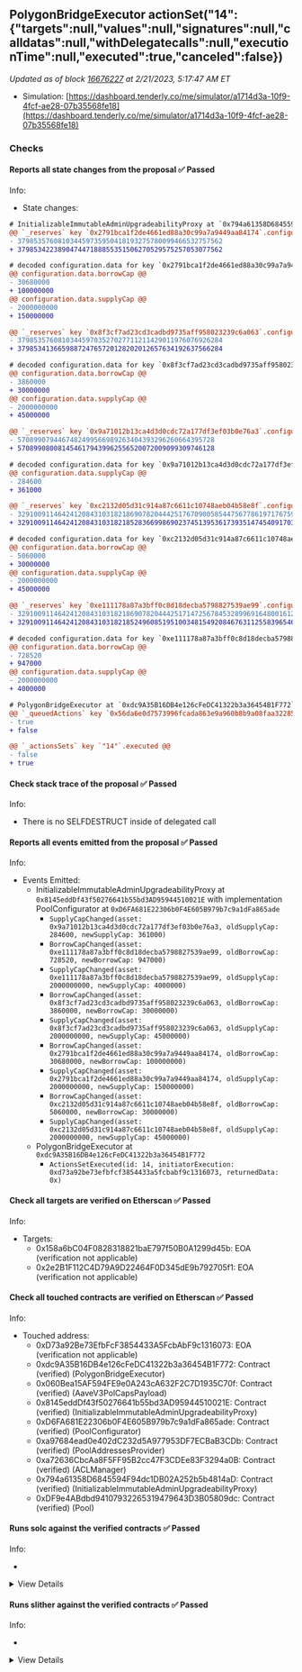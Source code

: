 ## PolygonBridgeExecutor actionSet("14": {"targets":null,"values":null,"signatures":null,"calldatas":null,"withDelegatecalls":null,"executionTime":null,"executed":true,"canceled":false})

_Updated as of block [16676227](https://etherscan.io/block/16676227) at 2/21/2023, 5:17:47 AM ET_

- Simulation: [https://dashboard.tenderly.co/me/simulator/a1714d3a-10f9-4fcf-ae28-07b35568fe18](https://dashboard.tenderly.co/me/simulator/a1714d3a-10f9-4fcf-ae28-07b35568fe18)

### Checks

#### Reports all state changes from the proposal ✅ Passed

Info:

- State changes:

```diff
# InitializableImmutableAdminUpgradeabilityProxy at `0x794a61358D6845594F94dc1DB02A252b5b4814aD` with implementation Pool at `0xDF9e4ABdbd94107932265319479643D3B05809dc`
@@ `_reserves` key `0x2791bca1f2de4661ed88a30c99a7a9449aa84174`.configuration.data @@
- 379853576081034459735950418193275780099466532757562
+ 379853422389047447188855351506270529575257053077562

# decoded configuration.data for key `0x2791bca1f2de4661ed88a30c99a7a9449aa84174` (symbol: USDC)
@@ configuration.data.borrowCap @@
- 30680000
+ 100000000
@@ configuration.data.supplyCap @@
- 2000000000
+ 150000000

@@ `_reserves` key `0x8f3cf7ad23cd3cadbd9735aff958023239c6a063`.configuration.data @@
- 379853576081034459703527027711211429011976076926284
+ 379853413665988724765720128202012657634192637566284

# decoded configuration.data for key `0x8f3cf7ad23cd3cadbd9735aff958023239c6a063` (symbol: DAI)
@@ configuration.data.borrowCap @@
- 3860000
+ 30000000
@@ configuration.data.supplyCap @@
- 2000000000
+ 45000000

@@ `_reserves` key `0x9a71012b13ca4d3d0cdc72a177df3ef03b0e76a3`.configuration.data @@
- 5708990794467482499566989263404393296260664395728
+ 5708990800814546179439962556520072009099309746128

# decoded configuration.data for key `0x9a71012b13ca4d3d0cdc72a177df3ef03b0e76a3` (symbol: BAL)
@@ configuration.data.supplyCap @@
- 284600
+ 361000

@@ `_reserves` key `0xc2132d05d31c914a87c6611c10748aeb04b58e8f`.configuration.data @@
- 3291009114642412084310318218690782044425176709005854475677861971767598412
+ 3291009114642412084310318218528366998690237451395361739351474540917038412

# decoded configuration.data for key `0xc2132d05d31c914a87c6611c10748aeb04b58e8f` (symbol: USDT)
@@ configuration.data.borrowCap @@
- 5060000
+ 30000000
@@ configuration.data.supplyCap @@
- 2000000000
+ 45000000

@@ `_reserves` key `0xe111178a87a3bff0c8d18decba5798827539ae99`.configuration.data @@
- 3291009114642412084310318218690782044425171472567845328996916480016128356
+ 3291009114642412084310318218524960851951003481549208467631125583965460836

# decoded configuration.data for key `0xe111178a87a3bff0c8d18decba5798827539ae99` (symbol: EURS)
@@ configuration.data.borrowCap @@
- 728520
+ 947000
@@ configuration.data.supplyCap @@
- 2000000000
+ 4000000

```

```diff
# PolygonBridgeExecutor at `0xdc9A35B16DB4e126cFeDC41322b3a36454B1F772`
@@ `_queuedActions` key `0x56da6e0d7573996fcada863e9a960b8b9a08faa322851ba645867e1a6db72c39` @@
- true
+ false

@@ `_actionsSets` key `"14"`.executed @@
- false
+ true

```

#### Check stack trace of the proposal ✅ Passed

Info:

- There is no SELFDESTRUCT inside of delegated call

#### Reports all events emitted from the proposal ✅ Passed

Info:

- Events Emitted:
  - InitializableImmutableAdminUpgradeabilityProxy at `0x8145eddDf43f50276641b55bd3AD95944510021E` with implementation PoolConfigurator at `0xD6FA681E22306b0F4E605B979b7c9a1dFa865ade`
    - `SupplyCapChanged(asset: 0x9a71012b13ca4d3d0cdc72a177df3ef03b0e76a3, oldSupplyCap: 284600, newSupplyCap: 361000)`
    - `BorrowCapChanged(asset: 0xe111178a87a3bff0c8d18decba5798827539ae99, oldBorrowCap: 728520, newBorrowCap: 947000)`
    - `SupplyCapChanged(asset: 0xe111178a87a3bff0c8d18decba5798827539ae99, oldSupplyCap: 2000000000, newSupplyCap: 4000000)`
    - `BorrowCapChanged(asset: 0x8f3cf7ad23cd3cadbd9735aff958023239c6a063, oldBorrowCap: 3860000, newBorrowCap: 30000000)`
    - `SupplyCapChanged(asset: 0x8f3cf7ad23cd3cadbd9735aff958023239c6a063, oldSupplyCap: 2000000000, newSupplyCap: 45000000)`
    - `BorrowCapChanged(asset: 0x2791bca1f2de4661ed88a30c99a7a9449aa84174, oldBorrowCap: 30680000, newBorrowCap: 100000000)`
    - `SupplyCapChanged(asset: 0x2791bca1f2de4661ed88a30c99a7a9449aa84174, oldSupplyCap: 2000000000, newSupplyCap: 150000000)`
    - `BorrowCapChanged(asset: 0xc2132d05d31c914a87c6611c10748aeb04b58e8f, oldBorrowCap: 5060000, newBorrowCap: 30000000)`
    - `SupplyCapChanged(asset: 0xc2132d05d31c914a87c6611c10748aeb04b58e8f, oldSupplyCap: 2000000000, newSupplyCap: 45000000)`
  - PolygonBridgeExecutor at `0xdc9A35B16DB4e126cFeDC41322b3a36454B1F772`
    - `ActionsSetExecuted(id: 14, initiatorExecution: 0xd73a92be73efbfcf3854433a5fcbabf9c1316073, returnedData: 0x)`

#### Check all targets are verified on Etherscan ✅ Passed

Info:

- Targets:
  - 0x158a6bC04F0828318821baE797f50B0A1299d45b: EOA (verification not applicable)
  - 0x2e2B1F112C4D79A9D22464F0D345dE9b792705f1: EOA (verification not applicable)

#### Check all touched contracts are verified on Etherscan ✅ Passed

Info:

- Touched address:
  - 0xD73a92Be73EfbFcF3854433A5FcbAbF9c1316073: EOA (verification not applicable)
  - 0xdc9A35B16DB4e126cFeDC41322b3a36454B1F772: Contract (verified) (PolygonBridgeExecutor)
  - 0x060Bea15AF594FE9e0A243cA632F2C7D1935C70f: Contract (verified) (AaveV3PolCapsPayload)
  - 0x8145eddDf43f50276641b55bd3AD95944510021E: Contract (verified) (InitializableImmutableAdminUpgradeabilityProxy)
  - 0xD6FA681E22306b0F4E605B979b7c9a1dFa865ade: Contract (verified) (PoolConfigurator)
  - 0xa97684ead0e402dC232d5A977953DF7ECBaB3CDb: Contract (verified) (PoolAddressesProvider)
  - 0xa72636CbcAa8F5FF95B2cc47F3CDEe83F3294a0B: Contract (verified) (ACLManager)
  - 0x794a61358D6845594F94dc1DB02A252b5b4814aD: Contract (verified) (InitializableImmutableAdminUpgradeabilityProxy)
  - 0xDF9e4ABdbd94107932265319479643D3B05809dc: Contract (verified) (Pool)

#### Runs solc against the verified contracts ✅ Passed

Info:

-

<details>
<summary>View Details</summary>
<details>
<summary>View warnings for AaveV3PolCapsPayload at `0x060Bea15AF594FE9e0A243cA632F2C7D1935C70f`</summary>

```
INFO:CryticCompile:Source code not available, try to fetch the bytecode only
```

</details>

<details>
<summary>View warnings for InitializableImmutableAdminUpgradeabilityProxy at `0x794a61358D6845594F94dc1DB02A252b5b4814aD` with implementation Pool at `0xDF9e4ABdbd94107932265319479643D3B05809dc`</summary>

```
INFO:CryticCompile:Source code not available, try to fetch the bytecode only
```

</details>

<details>
<summary>View warnings for InitializableImmutableAdminUpgradeabilityProxy at `0x8145eddDf43f50276641b55bd3AD95944510021E` with implementation PoolConfigurator at `0xD6FA681E22306b0F4E605B979b7c9a1dFa865ade`</summary>

```
INFO:CryticCompile:Source code not available, try to fetch the bytecode only
```

</details>

<details>
<summary>View warnings for ACLManager at `0xa72636CbcAa8F5FF95B2cc47F3CDEe83F3294a0B`</summary>

```
INFO:CryticCompile:Source code not available, try to fetch the bytecode only
```

</details>

<details>
<summary>View warnings for PoolAddressesProvider at `0xa97684ead0e402dC232d5A977953DF7ECBaB3CDb`</summary>

```
INFO:CryticCompile:Source code not available, try to fetch the bytecode only
```

</details>

<details>
<summary>View warnings for PoolConfigurator at `0xD6FA681E22306b0F4E605B979b7c9a1dFa865ade`</summary>

```
INFO:CryticCompile:Source code not available, try to fetch the bytecode only
```

</details>

<details>
<summary>View warnings for PolygonBridgeExecutor at `0xdc9A35B16DB4e126cFeDC41322b3a36454B1F772`</summary>

```
INFO:CryticCompile:Source code not available, try to fetch the bytecode only
```

</details>

<details>
<summary>View warnings for Pool at `0xDF9e4ABdbd94107932265319479643D3B05809dc`</summary>

```
INFO:CryticCompile:Source code not available, try to fetch the bytecode only
```

</details>

</details>

#### Runs slither against the verified contracts ✅ Passed

Info:

-

<details>
<summary>View Details</summary>

<details>
<summary>Slither report for AaveV3PolCapsPayload at `0x060Bea15AF594FE9e0A243cA632F2C7D1935C70f`</summary>

```
Source code not available, try to fetch the bytecode only
No contract were found in None, check the correct compilation
No contract was analyzed
0x060Bea15AF594FE9e0A243cA632F2C7D1935C70f analyzed (0 contracts with 72 detectors), 0 result(s) found
```

</details>

<details>
<summary>Slither report for InitializableImmutableAdminUpgradeabilityProxy at `0x794a61358D6845594F94dc1DB02A252b5b4814aD` with implementation Pool at `0xDF9e4ABdbd94107932265319479643D3B05809dc`</summary>

```
Source code not available, try to fetch the bytecode only
No contract were found in None, check the correct compilation
No contract was analyzed
0x794a61358D6845594F94dc1DB02A252b5b4814aD analyzed (0 contracts with 72 detectors), 0 result(s) found
```

</details>

<details>
<summary>Slither report for InitializableImmutableAdminUpgradeabilityProxy at `0x8145eddDf43f50276641b55bd3AD95944510021E` with implementation PoolConfigurator at `0xD6FA681E22306b0F4E605B979b7c9a1dFa865ade`</summary>

```
Source code not available, try to fetch the bytecode only
No contract were found in None, check the correct compilation
No contract was analyzed
0x8145eddDf43f50276641b55bd3AD95944510021E analyzed (0 contracts with 72 detectors), 0 result(s) found
```

</details>

<details>
<summary>Slither report for ACLManager at `0xa72636CbcAa8F5FF95B2cc47F3CDEe83F3294a0B`</summary>

```
Source code not available, try to fetch the bytecode only
No contract were found in None, check the correct compilation
No contract was analyzed
0xa72636CbcAa8F5FF95B2cc47F3CDEe83F3294a0B analyzed (0 contracts with 72 detectors), 0 result(s) found
```

</details>

<details>
<summary>Slither report for PoolAddressesProvider at `0xa97684ead0e402dC232d5A977953DF7ECBaB3CDb`</summary>

```
Source code not available, try to fetch the bytecode only
No contract were found in None, check the correct compilation
No contract was analyzed
0xa97684ead0e402dC232d5A977953DF7ECBaB3CDb analyzed (0 contracts with 72 detectors), 0 result(s) found
```

</details>

<details>
<summary>Slither report for PoolConfigurator at `0xD6FA681E22306b0F4E605B979b7c9a1dFa865ade`</summary>

```
Source code not available, try to fetch the bytecode only
No contract were found in None, check the correct compilation
No contract was analyzed
0xD6FA681E22306b0F4E605B979b7c9a1dFa865ade analyzed (0 contracts with 72 detectors), 0 result(s) found
```

</details>

<details>
<summary>Slither report for PolygonBridgeExecutor at `0xdc9A35B16DB4e126cFeDC41322b3a36454B1F772`</summary>

```
Source code not available, try to fetch the bytecode only
No contract were found in None, check the correct compilation
No contract was analyzed
0xdc9A35B16DB4e126cFeDC41322b3a36454B1F772 analyzed (0 contracts with 72 detectors), 0 result(s) found
```

</details>

<details>
<summary>Slither report for Pool at `0xDF9e4ABdbd94107932265319479643D3B05809dc`</summary>

```
Source code not available, try to fetch the bytecode only
No contract were found in None, check the correct compilation
No contract was analyzed
0xDF9e4ABdbd94107932265319479643D3B05809dc analyzed (0 contracts with 72 detectors), 0 result(s) found
```

</details>

</details>
